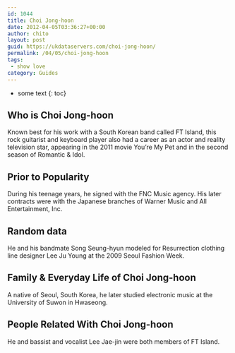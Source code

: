 ```yaml
---
id: 1044
title: Choi Jong-hoon
date: 2012-04-05T03:36:27+00:00
author: chito
layout: post
guid: https://ukdataservers.com/choi-jong-hoon/
permalink: /04/05/choi-jong-hoon
tags:
 - show love
category: Guides
---
```


* some text
{: toc}


## Who is  Choi Jong-hoon
                  
                  
                  
Known best for his work with a South Korean band called FT Island, this rock guitarist and keyboard player also had a career as an actor and reality television star, appearing in the 2011 movie You&#8217;re My Pet and in the second season of Romantic & Idol.
                  
                
                
                
## Prior to Popularity 
                  
                  
                  
During his teenage years, he signed with the FNC Music agency. His later contracts were with the Japanese branches of Warner Music and All Entertainment, Inc.
                  
                
                
                
## Random data 
                  
                  
                  
He and his bandmate Song Seung-hyun modeled for Resurrection clothing line designer Lee Ju Young at the 2009 Seoul Fashion Week.
                  
                
                
                
## Family & Everyday Life of Choi Jong-hoon
                  
                  
                  
A native of Seoul, South Korea, he later studied electronic music at the University of Suwon in Hwaseong.
                  
                
                
                
## People Related With  Choi Jong-hoon
                  
                  
                  
He and bassist and vocalist Lee Jae-jin were both members of FT Island.
                  
                
              
            
          
          
          
    
    
  
